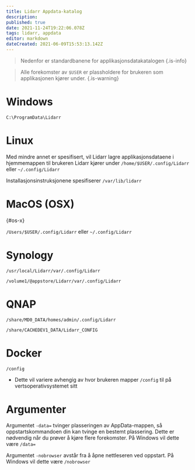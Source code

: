 ```yaml
---
title: Lidarr Appdata-katalog
description: 
published: true
date: 2021-11-24T19:22:06.078Z
tags: lidarr, appdata
editor: markdown
dateCreated: 2021-06-09T15:53:13.142Z
---
```


> Nedenfor er standardbanene for applikasjonsdatakatalogen {.is-info}

> Alle forekomster av `$USER` er plassholdere for brukeren som applikasjonen kjører under. {.is-warning}

# Windows

`C:\ProgramData\Lidarr`

# Linux

Med mindre annet er spesifisert, vil Lidarr lagre applikasjonsdataene i hjemmemappen til brukeren Lidarr kjører under `/home/$USER/.config/Lidarr` eller `~/.config/Lidarr`

Installasjonsinstruksjonene spesifiserer `/var/lib/lidarr`

# MacOS (OSX)

{#os-x}

`/Users/$USER/.config/Lidarr` eller `~/.config/Lidarr`

# Synology

`/usr/local/Lidarr/var/.config/Lidarr`

`/volume1/@appstore/Lidarr/var/.config/Lidarr`

# QNAP

`/share/MD0_DATA/homes/admin/.config/Lidarr`

`/share/CACHEDEV1_DATA/Lidarr_CONFIG`

# Docker

`/config`

- Dette vil variere avhengig av hvor brukeren mapper `/config` til på vertsoperativsystemet sitt

# Argumenter

Argumentet `-data=` tvinger plasseringen av AppData-mappen, så oppstartskommandoen din kan tvinge en bestemt plassering. Dette er nødvendig når du prøver å kjøre flere forekomster. På Windows vil dette være `/data=`

Argumentet `-nobrowser` avstår fra å åpne nettleseren ved oppstart. På Windows vil dette være `/nobrowser`